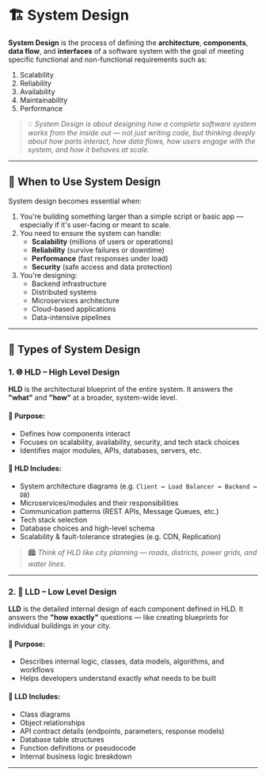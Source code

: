 # 🏗️ System Design

**System Design** is the process of defining the **architecture**, **components**, **data flow**, and **interfaces** of a software system with the goal of meeting specific functional and non-functional requirements such as:

1. Scalability  
2. Reliability  
3. Availability  
4. Maintainability  
5. Performance  

> 💡 *System Design is about designing how a complete software system works from the inside out — not just writing code, but thinking deeply about how parts interact, how data flows, how users engage with the system, and how it behaves at scale.*

---

## 🧠 When to Use System Design

System design becomes essential when:

1. You're building something larger than a simple script or basic app — especially if it's user-facing or meant to scale.
2. You need to ensure the system can handle:
   - **Scalability** (millions of users or operations)
   - **Reliability** (survive failures or downtime)
   - **Performance** (fast responses under load)
   - **Security** (safe access and data protection)
3. You're designing:
   - Backend infrastructure  
   - Distributed systems  
   - Microservices architecture  
   - Cloud-based applications  
   - Data-intensive pipelines  

---

## 🧱 Types of System Design

### 1. 🌐 HLD – High Level Design

**HLD** is the architectural blueprint of the entire system. It answers the **"what"** and **"how"** at a broader, system-wide level.

#### 🎯 Purpose:
- Defines how components interact  
- Focuses on scalability, availability, security, and tech stack choices  
- Identifies major modules, APIs, databases, servers, etc.  

#### 📌 HLD Includes:
- System architecture diagrams (e.g. `Client ↔ Load Balancer ↔ Backend ↔ DB`)  
- Microservices/modules and their responsibilities  
- Communication patterns (REST APIs, Message Queues, etc.)  
- Tech stack selection  
- Database choices and high-level schema  
- Scalability & fault-tolerance strategies (e.g. CDN, Replication)

> 🏙️ *Think of HLD like city planning — roads, districts, power grids, and water lines.*

---

### 2. 🧩 LLD – Low Level Design

**LLD** is the detailed internal design of each component defined in HLD. It answers the **"how exactly"** questions — like creating blueprints for individual buildings in your city.

#### 🎯 Purpose:
- Describes internal logic, classes, data models, algorithms, and workflows  
- Helps developers understand exactly what needs to be built  

#### 📌 LLD Includes:
- Class diagrams  
- Object relationships  
- API contract details (endpoints, parameters, response models)  
- Database table structures  
- Function definitions or pseudocode  
- Internal business logic breakdown  

---

  
  
     
  
